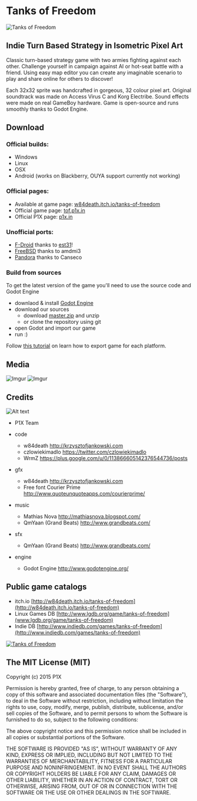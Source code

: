 # Tanks of Freedom

![Tanks of Freedom](https://i.imgur.com/Xa66BXO.png)

## Indie Turn Based Strategy in Isometric Pixel Art

Classic turn-based strategy game with two armies fighting against each other. Challenge yourself in campaign against AI or hot-seat battle with a friend. Using easy map editor you can create any imaginable scenario to play and share online for others to discover!

Each 32x32 sprite was handcrafted in gorgeous, 32 colour pixel art. Original soundtrack was made on Access Virus C and Korg Electribe. Sound effects were made on real GameBoy hardware. Game is open-source and runs smoothly thanks to Godot Engine.

## Download
### Official builds:
- Windows
- Linux
- OSX
- Android (works on Blackberry, OUYA support currently not working)

### Official pages:
- Available at game page: [w84death.itch.io/tanks-of-freedom](http://w84death.itch.io/tanks-of-freedom)
- Official game page: [tof.p1x.in](http://tof.p1x.in)
- Official P1X page: [p1x.in](http://p1x.in)

### Unofficial ports:
- [F-Droid](https://f-droid.org/repository/browse/?fdid=in.p1x.tanks_of_freedom) thanks to [est31](https://github.com/est31)!
- [FreeBSD](http://portsmon.freebsd.org/portoverview.py?category=games&portname=tanks-of-freedom) thanks to amdmi3
- [Pandora](https://repo.openpandora.org/?page=detail&app=tanksoffreedom) thanks to Canseco


### Build from sources
To get the latest version of the game you'll need to use the source code and Godot Engine

- downlaod & install [Godot Engine](http://www.godotengine.org/projects/godot-engine/documents)
- download our sources
  - download [master.zip](https://github.com/w84death/Tanks-of-Freedom/archive/master.zip) and unzip
  - or clone the repository using git
- open Godot and import our game
- run :)

Follow [this tutorial](https://github.com/okamstudio/godot/wiki/export) on learn how to export game for each platform.

## Media
![Imgur](http://tof.p1x.in/assets/screen1.jpg)
![Imgur](http://tof.p1x.in/assets/screen2.jpg)

## Credits

![Alt text](http://i.imgur.com/wZPAs75.jpg)

* P1X Team
 * code
   - w84death http://krzysztofjankowski.com
   - czlowiekimadlo https://twitter.com/czlowiekimadlo
   - WrmZ https://plus.google.com/u/0/113866605142376544736/posts

 * gfx
   - w84death http://krzysztofjankowski.com
   - Free font Courier Prime http://www.quoteunquoteapps.com/courierprime/

 * music
   - Mathias Nova http://mathiasnova.blogspot.com/
   - QmYaan (Grand Beats) http://www.grandbeats.com/

 * sfx
   - QmYaan (Grand Beats) http://www.grandbeats.com/

 * engine
   - Godot Engine http://www.godotengine.org/

## Public game catalogs

- itch.io [http://w84death.itch.io/tanks-of-freedom](http://w84death.itch.io/tanks-of-freedom)
- Linux Games DB [http://www.lgdb.org/game/tanks-of-freedom](www.lgdb.org/game/tanks-of-freedom)
- Indie DB [http://www.indiedb.com/games/tanks-of-freedom](http://www.indiedb.com/games/tanks-of-freedom)

<a href="http://www.indiedb.com/games/tanks-of-freedom" title="View Tanks of Freedom on Indie DB" target="_blank"><img src="http://button.indiedb.com/popularity/medium/games/39024.png" alt="Tanks of Freedom" /></a>

## The MIT License (MIT)

Copyright (c) 2015 P1X

Permission is hereby granted, free of charge, to any person obtaining a copy
of this software and associated documentation files (the "Software"), to deal
in the Software without restriction, including without limitation the rights
to use, copy, modify, merge, publish, distribute, sublicense, and/or sell
copies of the Software, and to permit persons to whom the Software is
furnished to do so, subject to the following conditions:

The above copyright notice and this permission notice shall be included in
all copies or substantial portions of the Software.

THE SOFTWARE IS PROVIDED "AS IS", WITHOUT WARRANTY OF ANY KIND, EXPRESS OR
IMPLIED, INCLUDING BUT NOT LIMITED TO THE WARRANTIES OF MERCHANTABILITY,
FITNESS FOR A PARTICULAR PURPOSE AND NONINFRINGEMENT. IN NO EVENT SHALL THE
AUTHORS OR COPYRIGHT HOLDERS BE LIABLE FOR ANY CLAIM, DAMAGES OR OTHER
LIABILITY, WHETHER IN AN ACTION OF CONTRACT, TORT OR OTHERWISE, ARISING FROM,
OUT OF OR IN CONNECTION WITH THE SOFTWARE OR THE USE OR OTHER DEALINGS IN
THE SOFTWARE.
